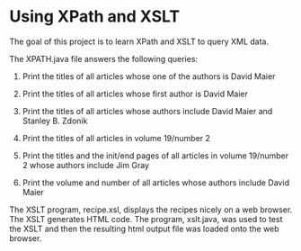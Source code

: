 # Using XPath and XSLT
The goal of this project is to learn XPath and XSLT to query XML data.

The XPATH.java file answers the following queries:

1.	Print the titles of all articles whose one of the authors is David Maier

2.	Print the titles of all articles whose first author is David Maier

3.	Print the titles of all articles whose authors include David Maier and Stanley B. Zdonik

4.	Print the titles of all articles in volume 19/number 2

5.	Print the titles and the init/end pages of all articles in volume 19/number 2 whose authors include Jim Gray

6.	Print the volume and number of all articles whose authors include David Maier

The XSLT program, recipe.xsl, displays the recipes nicely on a web browser. The XSLT generates HTML code. The program, xslt.java, was used to test the XSLT and then the resulting html output file was loaded onto the web browser.
